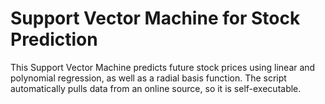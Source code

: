 # Support Vector Machine for Stock Prediction
This Support Vector Machine predicts future stock prices using linear and polynomial regression, as well as a radial basis function.
The script automatically pulls data from an online source, so it is self-executable. 

